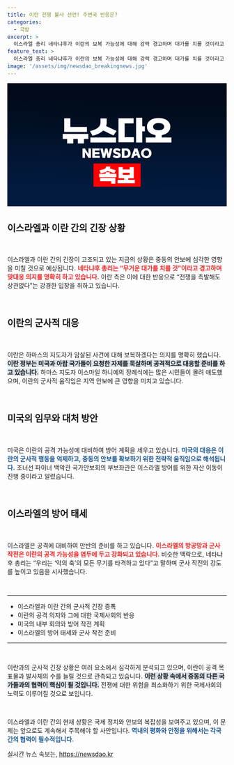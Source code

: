 ```yaml
---
title: 이란 전쟁 불사 선언! 주변국 반응은?
categories:
  - 국방
excerpt: >
  이스라엘 총리 네타냐후가 이란의 보복 가능성에 대해 강력 경고하며 대가를 치를 것이라고 밝혔습니다. 이란은 주변국의 자제 요청을 묵살하며 전쟁도 각오하고 있다는 입장을 고수하고 있어 긴장이 고조되고 있습니다.
feature_text: >
  이스라엘 총리 네타냐후가 이란의 보복 가능성에 대해 강력 경고하며 대가를 치를 것이라고 밝혔습니다. 이란은 주변국의 자제 요청을 묵살하며 전쟁도 각오하고 있다는 입장을 고수하고 있어 긴장이 고조되고 있습니다.
image: '/assets/img/newsdao_breakingnews.jpg'
---
```


<p><img src="/assets/img/newsdao_breakingnews.jpg" alt="cryptoinkorea 속보" /></p>

<h2 data-ke-size="size26">이스라엘과 이란 간의 긴장 상황</h2>

<p data-ke-size="size16">&nbsp;</p>

<p>이스라엘과 이란 간의 긴장이 고조되고 있는 지금의 상황은 중동의 안보에 심각한 영향을 미칠 것으로 예상됩니다. <b><span style="color: #ee2323;">네타냐후 총리는 “무거운 대가를 치를 것”이라고 경고하며 맞대응 의지를 명확히 하고 있습니다.</span></b> 이란 측은 이에 대한 반응으로 “전쟁을 촉발해도 상관없다”는 강경한 입장을 취하고 있습니다.</p>

<p data-ke-size="size16">&nbsp;</p>

<h2 data-ke-size="size26">이란의 군사적 대응</h2>

<p data-ke-size="size16">&nbsp;</p>

<p>이란은 하마스의 지도자가 암살된 사건에 대해 보복하겠다는 의지를 명확히 했습니다. <b><span style="background-color: #21538527;">이란 정부는 미국과 아랍 국가들이 요청한 자제를 묵살하며 공격적으로 대응할 준비를 하고 있습니다.</span></b> 하마스 지도자 이스마일 하니예의 장례식에는 많은 시민들이 몰려 애도했으며, 이란의 군사적 움직임은 지역 안보에 큰 영향을 미치고 있습니다.</p>

<p data-ke-size="size16">&nbsp;</p>

<h2 data-ke-size="size26">미국의 임무와 대처 방안</h2>

<p data-ke-size="size16">&nbsp;</p>

<p>미국은 이란의 공격 가능성에 대비하여 방어 계획을 세우고 있습니다. <b><span style="color: #1a5490;">미국의 대응은 이란의 군사적 행동을 억제하고, 중동의 안보를 확보하기 위한 전략적 움직임으로 해석됩니다.</span></b> 조너선 파이너 백악관 국가안보회의 부보좌관은 이스라엘 방어를 위한 자산 이동이 진행 중이라고 알렸습니다.</p>

<p data-ke-size="size16">&nbsp;</p>

<h2 data-ke-size="size26">이스라엘의 방어 태세</h2>

<p data-ke-size="size16">&nbsp;</p>

<p>이스라엘은 공격에 대비하여 만반의 준비를 하고 있습니다. <b><span style="color: #ee2323;">이스라엘의 방공망과 군사 작전은 이란의 공격 가능성을 염두에 두고 강화되고 있습니다.</span></b> 비슷한 맥락으로, 네타냐후 총리는 “우리는 ‘악의 축’의 모든 무기를 타격하고 있다”고 말하며 군사 작전의 강도를 높이고 있음을 시사했습니다.</p>

<p data-ke-size="size16">&nbsp;</p>

<hr>

<ul>
<li>이스라엘과 이란 간의 군사적 긴장 증폭</li>
<li>이란의 공격 의지와 그에 대한 국제사회의 반응</li>
<li>미국의 내부 회의와 방어 작전 계획</li>
<li>이스라엘의 방어 태세와 군사 작전 준비</li>
</ul>

<hr>

<p data-ke-size="size16">&nbsp;</p>

<p>이란과의 군사적 긴장 상황은 여러 요소에서 심각하게 분석되고 있으며, 이란이 공격 목표물과 발사체의 수를 늘릴 것으로 관측되고 있습니다. <b><span style="background-color: #21538527;">이런 상황 속에서 중동의 다른 국가들과의 협력이 핵심이 될 것입니다.</span></b> 전쟁에 대한 위험을 최소화하기 위한 국제사회의 노력도 이루어질 것으로 보입니다.</p>

<p data-ke-size="size16">&nbsp;</p>

<p>이스라엘과 이란 간의 현재 상황은 국제 정치와 안보의 복잡성을 보여주고 있으며, 이 문제는 앞으로도 계속해서 주목해야 할 사안입니다. <b><span style="color: #1a5490;">역내의 평화와 안정을 위해서는 각국 간의 협력이 필수적입니다.</span></b></p>
실시간 뉴스 속보는, <a href="https://newsdao.kr" rel="dofollow">https://newsdao.kr</a>


